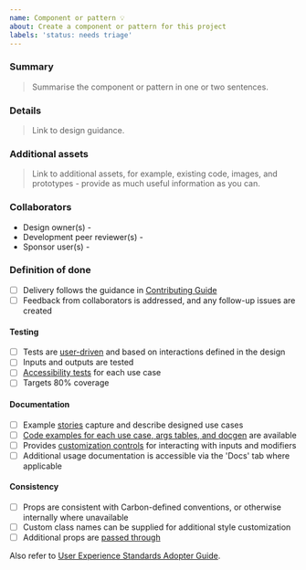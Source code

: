 ```yaml
---
name: Component or pattern 💡
about: Create a component or pattern for this project
labels: 'status: needs triage'
---
```


### Summary

> Summarise the component or pattern in one or two sentences.

### Details

> Link to design guidance.

### Additional assets

> Link to additional assets, for example, existing code, images, and
> prototypes - provide as much useful information as you can.

### Collaborators

<!--
  Add a name in each of the options below, for example:
  - Design owner - John Smith
-->

- Design owner(s) -
- Development peer reviewer(s) -
- Sponsor user(s) -

### Definition of done

- [ ] Delivery follows the guidance in
      [Contributing Guide](https://github.com/carbon-design-system/ibm-cloud-cognitive/blob/master/.github/CONTRIBUTING.md#5-make-a-pull-request)
- [ ] Feedback from collaborators is addressed, and any follow-up issues are
      created

#### Testing

- [ ] Tests are
      [user-driven](https://testing-library.com/docs/guiding-principles) and
      based on interactions defined in the design
- [ ] Inputs and outputs are tested
- [ ] [Accessibility tests](https://github.com/carbon-design-system/ibm-cloud-cognitive/blob/master/packages/experimental/scripts/generate/templates/DISPLAY_NAME-test.js#L16-L21)
      for each use case
- [ ] Targets 80% coverage

#### Documentation

- [ ] Example
      [stories](https://storybook.js.org/docs/react/writing-stories/introduction)
      capture and describe designed use cases
- [ ] [Code examples for each use case, args tables, and docgen](https://storybook.js.org/docs/react/writing-docs/docs-page)
      are available
- [ ] Provides
      [customization controls](https://storybook.js.org/docs/react/essentials/controls)
      for interacting with inputs and modifiers
- [ ] Additional usage documentation is accessible via the 'Docs' tab where
      applicable

#### Consistency

- [ ] Props are consistent with Carbon-defined conventions, or otherwise
      internally where unavailable
- [ ] Custom class names can be supplied for additional style customization
- [ ] Additional props are
      [passed through](https://developer.mozilla.org/en-US/docs/Web/JavaScript/Reference/Operators/Spread_syntax)

Also refer to
[User Experience Standards Adopter Guide](https://github.ibm.com/IBMPrivateCloud/BedrockServices/blob/master/AdopterGuides/CommonUXStandardsAdoptionGuide.md#user-experience--user-interface-uxui-standards).
